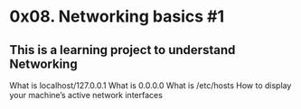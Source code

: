 # 0x08. Networking basics #1
## This is a learning project to understand Networking
What is localhost/127.0.0.1
What is 0.0.0.0
What is /etc/hosts
How to display your machine’s active network interfaces